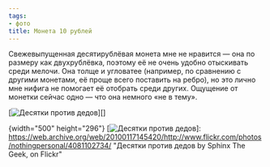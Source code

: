 ```yaml
---
tags:
- фото
title: Монета 10 рублей
---
```


Свежевыпущенная десятирублёвая монета мне не нравится — она по размеру
как двухрублёвка, поэтому её не очень удобно отыскивать среди мелочи.
Она толще и угловатее (например, по сравнению с другими монетами, её
проще всего поставить на ребро), но это лично мне нифига не помогает её
отобрать среди других. Ощущение от монетки сейчас одно — что она немного
«не в тему».

[![Десятки против дедов][]][]

  [Десятки против дедов]: https://web.archive.org/web/20100117145420im_/http://farm3.static.flickr.com/2554/4081102734_8ba91caf4c.jpg
  {width="500" height="296"}
  [![Десятки против дедов][]]: https://web.archive.org/web/20100117145420/http://www.flickr.com/photos/nothingpersonal/4081102734/
    "Десятки против дедов by Sphinx The Geek, on Flickr"